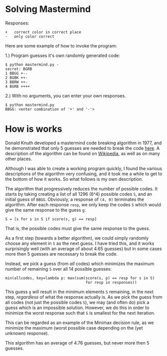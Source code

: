 # Solving Mastermind

Responses:

    +   correct color in correct place
    -   only color correct

Here are some example of how to invoke the program:

1.) Program guesses it's own randomly generated code:

    $ python mastermind.py -
    secret: BGRB
    1 BBGG +--
    2 BGBK ++-
    3 BBRW ++-
    4 BGRB ++++

2.) With no arguments, you can enter your own responses.

    $ python mastermind.py
    BBGG: <enter combination of '+' and '-'>


# How is works

Donald Knuth developed a mastermind code breaking algorithm in 1977, and he
demonstrated that only 5 guesses are needed to break the code [here](https://www.cs.uni.edu/~wallingf/teaching/cs3530/resources/knuth-mastermind.pdf).
A description of the algorithm can be found on [Wikipedia](https://en.wikipedia.org/wiki/Mastermind_(board_game)#Worst_case:_Five-guess_algorithm), as well as on many other places.

Although I was able to create a working program quickly, I found the various
descriptions of the algorithm very confusing, and it took me a while to get
to the bottom of how it works.   So what follows is my own description.

The algorithm that progressively reduces the number of possible codes.
It starts by taking creating a list of all 1296 (6^4) possible codes `S`,
and an initial guess of `BBGG`.
Obviously, a response of `(4, 0)` terminates the algorithm.
After each response `resp`, we only keep the codes `S` which would give the
same response to the guess `g`:

    S = [s for s in S if score(s, g) == resp]

That is, the possible codes must give the same response to the guess.

As a first step (towards a better algorithm), we could simply randomly choose
any element in `S` as the next guess.  I have tried this, and it works
surprisingly well (with an average of about 4.65 guesses) but in some cases
more then 5 guesses are necessary to break the code.

Instead, we pick a guess (from *all* codes) which minimizes the
maximum number of remaining `S` over all 14 possible guesses:

    min(allcodes, key=lambda p: max(sum(score(s, p) == resp for s in S)
                                        for resp in responses))

This guess `g` will result in the minimum elements `S` remaining, in the
next step, *regardless* of what the response actually is.
As we pick the guess from all codes (not just the possible codes `S`),
we may (and often do) pick a guess which is an impossible solution.
However, we do this in order to minimize the worst response such that `S` is
smallest for the next iteration.

This can be regarded as an example of the Minimax decision rule, as we
minimize the maximum (worst possible case depending on the (yet unknown)
response).

This algorithm has an average of 4.76 guesses, but never more then 5 guesses.
